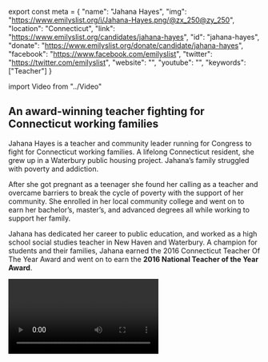 export const meta = {
  "name": "Jahana Hayes",
  "img": "https://www.emilyslist.org/i/Jahana-Hayes.png/@zx_250@zy_250",
  "location": "Connecticut",
  "link": "https://www.emilyslist.org/candidates/jahana-hayes",
  "id": "jahana-hayes",
  "donate": "https://www.emilyslist.org/donate/candidate/jahana-hayes",
  "facebook": "https://www.facebook.com/emilyslist",
  "twitter": "https://twitter.com/emilyslist",
  "website": "",
  "youtube": "",
  "keywords": ["Teacher"]
}

import Video from "../Video"

## An award-winning teacher fighting for Connecticut working families

Jahana Hayes is a teacher and community leader running for Congress to fight for Connecticut working families. A lifelong Connecticut resident, she grew up in a Waterbury public housing project. Jahana’s family struggled with poverty and addiction.

After she got pregnant as a teenager she found her calling as a teacher and overcame barriers to break the cycle of poverty with the support of her community. She enrolled in her local community college and went on to earn her bachelor’s, master’s, and advanced degrees all while working to support her family.

Jahana has dedicated her career to public education, and worked as a high school social studies teacher in New Haven and Waterbury. A champion for students and their families, Jahana earned the 2016 Connecticut Teacher Of The Year Award and went on to earn the **2016 National Teacher of the Year Award**.


<Video id="QeWjRRYtqlA" />

Jahana currently serves as talent and professional development supervisor for Waterbury Public Schools, and lives in Wolcott with her husband, a police officer, and is a proud mother of four children.


## A proven leader dedicated to expanding economic opportunity

Jahana is running to expand economic opportunity and to help create good-paying jobs for hardworking Nutmeggers. She has personally experienced the power of public education, and she is a powerful advocate for expanding access to educational opportunity to help families and communities thrive. At a time when Republicans in Congress are desperate to undo all the progress we’ve worked so hard to make, Jahana is a fierce advocate for expanding access to quality health care. “I believe that we have an obligation to each other to do better for not only our own families but all families,” she has said.

<Video id="fL-crS00Jds" />

## A must-win hold critical in the fight to take back the House

Jahana is running to fill an open seat vacated by former Congresswoman Elizabeth Esty. She is running a strong grassroots campaign and won a highly competitive Democratic primary. Jahana has what it takes to win and deliver this must-win seat for Democrats to take back the House in November, but the GOP is sure to do everything they can to flip this seat as they desperately attempt to maintain the majority. There are currently no people of color in New England’s congressional delegation, and Jahana is poised to change that. Connecticut has never elected an African American woman to Congress, and she is poised to be the first. When elected Jahana will be a powerful advocate for the Nutmeggers who are not currently seated at the table in Washington. The EMILY’s List community is proud to stand with this champion for progress in her fight to represent Connecticut working families in Washington.
